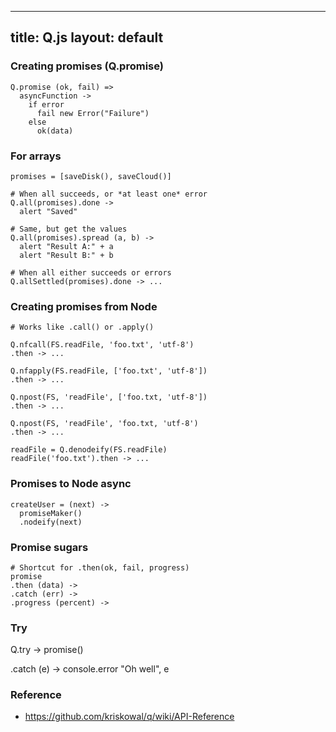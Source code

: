 ---
title: Q.js
layout: default
----

### Creating promises (Q.promise)

    Q.promise (ok, fail) =>
      asyncFunction ->
        if error
          fail new Error("Failure")
        else
          ok(data)

### For arrays

    promises = [saveDisk(), saveCloud()]

    # When all succeeds, or *at least one* error
    Q.all(promises).done ->
      alert "Saved"

    # Same, but get the values
    Q.all(promises).spread (a, b) ->
      alert "Result A:" + a
      alert "Result B:" + b

    # When all either succeeds or errors
    Q.allSettled(promises).done -> ...


### Creating promises from Node

    # Works like .call() or .apply()

    Q.nfcall(FS.readFile, 'foo.txt', 'utf-8')
    .then -> ...

    Q.nfapply(FS.readFile, ['foo.txt', 'utf-8'])
    .then -> ...

    Q.npost(FS, 'readFile', ['foo.txt, 'utf-8'])
    .then -> ...

    Q.npost(FS, 'readFile', 'foo.txt, 'utf-8')
    .then -> ...

    readFile = Q.denodeify(FS.readFile)
    readFile('foo.txt').then -> ...

### Promises to Node async

    createUser = (next) ->
      promiseMaker()
      .nodeify(next)

### Promise sugars

    # Shortcut for .then(ok, fail, progress)
    promise
    .then (data) ->
    .catch (err) ->
    .progress (percent) ->

### Try

  Q.try ->
    promise()

  .catch (e) ->
    console.error "Oh well", e

### Reference

 * https://github.com/kriskowal/q/wiki/API-Reference
